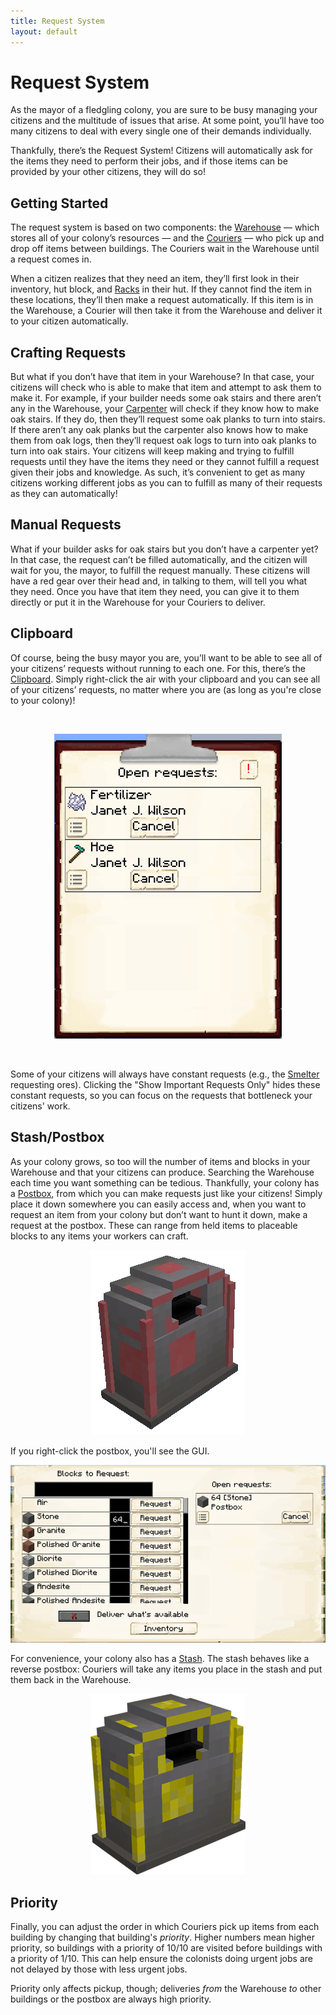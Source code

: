 ```yaml
---
title: Request System
layout: default
---
```

# Request System

As the mayor of a fledgling colony, you are sure to be busy managing your citizens and the multitude of issues that arise. At some point, you’ll have too many citizens to deal with every single one of their demands individually.

Thankfully, there’s the Request System! Citizens will automatically ask for the items they need to perform their jobs, and if those items can be provided by your other citizens, they will do so! 

## Getting Started

The request system is based on two components: the [Warehouse](../../source/buildings/warehouse) — which stores all of your colony’s resources — and the [Couriers](../../source/workers/courier) — who pick up and drop off items between buildings. The Couriers wait in the Warehouse until a request comes in.

When a citizen realizes that they need an item, they’ll first look in their inventory, hut block, and [Racks](../../source/items/rack) in their hut. If they cannot find the item in these locations, they’ll then make a request automatically. If this item is in the Warehouse, a Courier will then take it from the Warehouse and deliver it to your citizen automatically.

## Crafting Requests

But what if you don’t have that item in your Warehouse? In that case, your citizens will check who is able to make that item and attempt to ask them to make it. For example, if your builder needs some oak stairs and there aren’t any in the Warehouse, your [Carpenter](../../source/workers/carpenter) will check if they know how to make oak stairs. If they do, then they’ll request some oak planks to turn into stairs. If there aren’t any oak planks but the carpenter also knows how to make them from oak logs, then they’ll request oak logs to turn into oak planks to turn into oak stairs. Your citizens will keep making and trying to fulfill requests until they have the items they need or they cannot fulfill a request given their jobs and knowledge. As such, it’s convenient to get as many citizens working different jobs as you can to fulfill as many of their requests as they can automatically!

## Manual Requests
<!-- Put a picture of the red gear for manual requests here!-->
What if your builder asks for oak stairs but you don’t have a carpenter yet? In that case, the request can’t be filled automatically, and the citizen will wait for you, the mayor, to fulfill the request manually. These citizens will have a red gear over their head and, in talking to them, will tell you what they need. Once you have that item they need, you can give it to them directly or put it in the Warehouse for your Couriers to deliver.

## Clipboard

Of course, being the busy mayor you are, you’ll want to be able to see all of your citizens’ requests without running to each one. For this, there’s the [Clipboard](../../source/items/clipboard). Simply right-click the air with your clipboard and you can see all of your citizens’ requests, no matter where you are (as long as you're close to your colony)!

<br>
<p style="text-align:center;"><img src="../../assets/images/gui/clipboardgui1.png" alt="Clipboard GUI"></p>
<br>

Some of your citizens will always have constant requests (e.g., the [Smelter](../../source/workers/smelter) requesting ores). Clicking the "Show Important Requests Only" hides these constant requests, so you can focus on the requests that bottleneck your citizens' work.

## Stash/Postbox

As your colony grows, so too will the number of items and blocks in your Warehouse and that your citizens can produce. Searching the Warehouse each time you want something can be tedious. Thankfully, your colony has a [Postbox](../../source/items/postbox), from which you can make requests just like your citizens! Simply place it down somewhere you can easily access and, when you want to request an item from your colony but don’t want to hunt it down, make a request at the postbox. These can range from held items to placeable blocks to any items your workers can craft.

<div class="infobox box text-center">
    <p style="text-align:center;"><img src="../../assets/images/items/postbox.png" alt="Postbox"></p>
</div>

If you right-click the postbox, you'll see the GUI.
<p style="text-align:center;"><img src="../../assets/images/gui/postboxgui.png" alt="Postbox GUI"></p>

For convenience, your colony also has a [Stash](../../source/items/stash). The stash behaves like a reverse postbox: Couriers will take any items you place in the stash and put them back in the Warehouse.

<div class="infobox box text-center">
    <p style="text-align:center;"><img src="../../assets/images/items/stashbox.png" alt="Stashbox"></p>
</div>

## Priority

Finally, you can adjust the order in which Couriers pick up items from each building by changing that building's *priority*. Higher numbers mean higher priority, so buildings with a priority of 10/10 are visited before buildings with a priority of 1/10. This can help ensure the colonists doing urgent jobs are not delayed by those with less urgent jobs.

Priority only affects pickup, though; deliveries *from* the Warehouse *to* other buildings or the postbox are always high priority.
